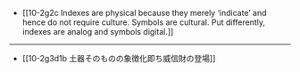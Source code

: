 - [[10-2g2c Indexes are physical because they merely ‘indicate’ and hence do not require culture. Symbols are cultural. Put differently, indexes are analog and symbols digital.]]
---
- [[10-2g3d1b 土器そのものの象徴化即ち威信財の登場]]
